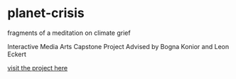 # planet-crisis
fragments of a meditation on climate grief

Interactive Media Arts Capstone Project
Advised by Bogna Konior and Leon Eckert


[visit the project here](https://writecards.github.io/planet-crisis/)
